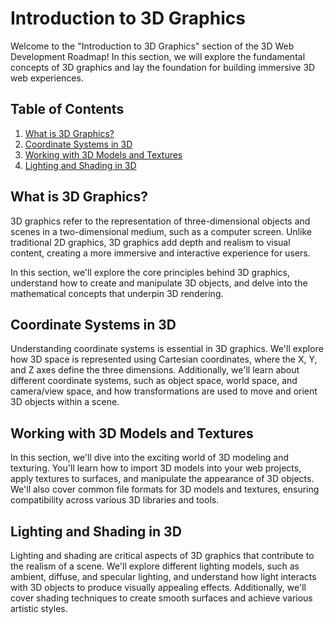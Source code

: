 # Introduction to 3D Graphics

Welcome to the "Introduction to 3D Graphics" section of the 3D Web Development Roadmap! In this section, we will explore the fundamental concepts of 3D graphics and lay the foundation for building immersive 3D web experiences.

## Table of Contents

1. [What is 3D Graphics?](#what-is-3d-graphics)
2. [Coordinate Systems in 3D](#coordinate-systems-in-3d)
3. [Working with 3D Models and Textures](#working-with-3d-models-and-textures)
4. [Lighting and Shading in 3D](#lighting-and-shading-in-3d)

## What is 3D Graphics?

3D graphics refer to the representation of three-dimensional objects and scenes in a two-dimensional medium, such as a computer screen. Unlike traditional 2D graphics, 3D graphics add depth and realism to visual content, creating a more immersive and interactive experience for users.

In this section, we'll explore the core principles behind 3D graphics, understand how to create and manipulate 3D objects, and delve into the mathematical concepts that underpin 3D rendering.

## Coordinate Systems in 3D

Understanding coordinate systems is essential in 3D graphics. We'll explore how 3D space is represented using Cartesian coordinates, where the X, Y, and Z axes define the three dimensions. Additionally, we'll learn about different coordinate systems, such as object space, world space, and camera/view space, and how transformations are used to move and orient 3D objects within a scene.

## Working with 3D Models and Textures

In this section, we'll dive into the exciting world of 3D modeling and texturing. You'll learn how to import 3D models into your web projects, apply textures to surfaces, and manipulate the appearance of 3D objects. We'll also cover common file formats for 3D models and textures, ensuring compatibility across various 3D libraries and tools.

## Lighting and Shading in 3D

Lighting and shading are critical aspects of 3D graphics that contribute to the realism of a scene. We'll explore different lighting models, such as ambient, diffuse, and specular lighting, and understand how light interacts with 3D objects to produce visually appealing effects. Additionally, we'll cover shading techniques to create smooth surfaces and achieve various artistic styles.

